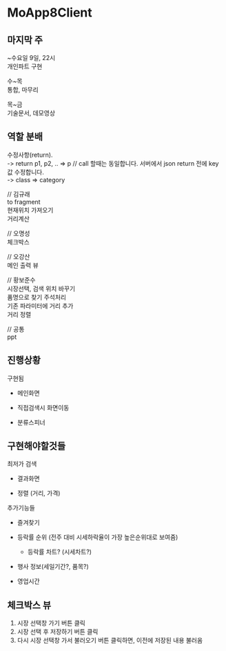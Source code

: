 # MoApp8Client 
  
## 마지막 주  
~수요일 9일, 22시  
개인파트 구현  
  
수~목   
통합, 마무리  
  
목~금   
기술문서, 데모영상  

## 역할 분배  
수정사항(return).  
    -> return p1, p2, .. => p // call 할때는 동일합니다. 서버에서 json return 전에 key값 수정합니다.  
    -> class => category  
  
// 김규래  
to fragment  
현재위치 가져오기  
거리계산  
  
// 오명성  
체크박스  
  
// 오강산  
메인 출력 뷰  
  
// 황보준수  
시장선택, 검색 위치 바꾸기  
품명으로 찾기 주석처리  
기존 파라미터에 거리 추가  
거리 정렬  
  
// 공통  
ppt  
  
## 진행상황
구현됨

- 메인화면 

- 직접검색시 화면이동

- 분류스피너

## 구현해야할것들 
최저가 검색 

- 결과화면

- 정렬 (거리, 가격)



추가기능들

- 즐겨찾기

- 등락률 순위 (전주 대비 시세하락율이 가장 높은순위대로 보여줌)

  - 등락률 차트? (시세차트?)

- 행사 정보(세일기간?, 품목?)

- 영업시간

## 체크박스 뷰 
1. 시장 선택창 가기 버튼 클릭 
2. 시장 선택 후 저장하기 버튼 클릭
3. 다시 시장 선택창 가서 불러오기 버튼 클릭하면, 이전에 저장된 내용 불러옴



